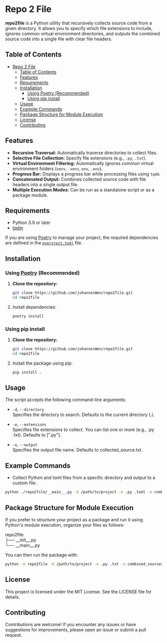 # Repo 2 File

**repo2file** is a Python utility that recursively collects source code from a given directory. It allows you to specify which file extensions to include, ignores common virtual environment directories, and outputs the combined source code into a single file with clear file headers. 

## Table of Contents
- [Repo 2 File](#repo-2-file)
  - [Table of Contents](#table-of-contents)
  - [Features](#features)
  - [Requirements](#requirements)
  - [Installation](#installation)
    - [Using Poetry (Recommended)](#using-poetry-recommended)
    - [Using pip install](#using-pip-install)
  - [Usage](#usage)
  - [Example Commands](#example-commands)
  - [Package Structure for Module Execution](#package-structure-for-module-execution)
  - [License](#license)
  - [Contributing](#contributing)



## Features

- **Recursive Traversal:** Automatically traverse directories to collect files.
- **Selective File Collection:** Specify file extensions (e.g., `.py`, `.txt`).
- **Virtual Environment Filtering:** Automatically ignores common virtual environment folders (`venv`, `.venv`, `env`, `.env`).
- **Progress Bar:** Displays a progress bar while processing files using `tqdm`.
- **Concatenated Output:** Combines collected source code with file headers into a single output file.
- **Multiple Execution Modes:** Can be run as a standalone script or as a package module.

## Requirements

- Python 3.9 or later
- [tqdm](https://pypi.org/project/tqdm/)

If you are using [Poetry](https://python-poetry.org/) to manage your project, the required dependencies are defined in the [`pyproject.toml`](pyproject.toml) file.

## Installation

### Using [Poetry](https://python-poetry.org/) (Recommended)

1. **Clone the repository:**
   ```bash
   git clone https://github.com/johannesWen/repo2file.git
   cd repo2file
   ```
1. Install dependencies:
    ```bash
    poetry install
    ```
### Using pip install

1. **Clone the repository:**
   ```bash
   git clone https://github.com/johannesWen/repo2file.git
   cd repo2file
   ```

1. Install the package using pip:
    ```bash
    pip install .
    ```

## Usage

The script accepts the following command-line arguments:

* `-d`, `--directory` \
    Specifies the directory to search. Defaults to the current directory (.).

* `-e`, `--extensions` \
    Specifies file extensions to collect. You can list one or more (e.g., .py .txt). Defaults to [".py"].

* `-o`, `--output` \
    Specifies the output file name. Defaults to collected_source.txt.

## Example Commands

* Collect Python and toml files from a specific directory and output to a custom file:
```bash
python ./repo2file/__main__.py -d /path/to/project -e .py .toml -o combined_sources.txt
```

## Package Structure for Module Execution

If you prefer to structure your project as a package and run it using Python's module execution, organize your files as follows:

repo2file \
├── \_\_init\_\_.py \
└── \_\_main\_\_.py

You can then run the package with:
```bash
python -m repo2file -d /path/to/project -e .py .txt -o combined_sources.txt
```
## License

This project is licensed under the MIT License. See the LICENSE file for details.

## Contributing

Contributions are welcome! If you encounter any issues or have suggestions for improvements, please open an issue or submit a pull request.